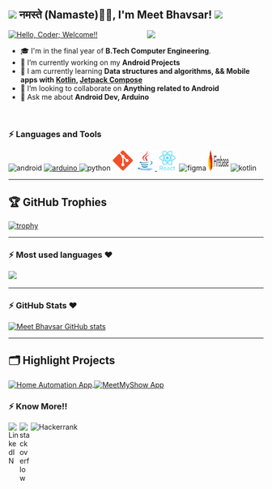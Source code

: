 <h2><img src="https://emojis.slackmojis.com/emojis/images/1531849430/4246/blob-sunglasses.gif?1531849430" width="30"/> नमस्ते (Namaste)🙏🏻, I'm Meet Bhavsar! <img src="https://media.giphy.com/media/12oufCB0MyZ1Go/giphy.gif" width="50"></h2>
<img align='right' src="https://media.giphy.com/media/M9gbBd9nbDrOTu1Mqx/giphy.gif" width="230">

[![Hello, Coder; Welcome!!](https://img.shields.io/badge/Hello,Coder!-Welcome-orange.svg?style=flat&logo=github)](https://github.com/meet2602/meet2602/) 
<br>

- 🎓 I'm in the final year of **B.Tech Computer Engineering**.
- 🔭 I’m currently working on my **Android Projects**
- 🧠 I am currently learning **Data structures and algorithms, && Mobile apps with [Kotlin](https://developer.android.com/kotlin), [Jetpack Compose](https://developer.android.com/jetpack/compose/tutorial)**
- 👯 I’m looking to collaborate on **Anything related to Android**
- 💬 Ask me about **Android Dev, Arduino**
<!-- - 📫 How to reach me: **@gmail.com** -->
<!-- - 🎯 I’m focusing on **Tech** -->

<br>

### :zap: Languages and Tools

<p align="left">
<img src="https://raw.githubusercontent.com/gilbarbara/logos/master/logos/android-icon.svg" alt="android" width="40" height="40"/>
 <a href="https://www.arduino.cc/" target="_blank" rel="noreferrer"> <img src="https://cdn.worldvectorlogo.com/logos/arduino-1.svg" alt="arduino" width="40" height="40"/> </a> 
<img src="https://github.com/gilbarbara/logos/blob/master/logos/python.svg" alt="python" width="40" height="40"/>
<img src="https://github.com/devicons/devicon/blob/master/icons/git/git-plain.svg" alt="git" width="40" height="40"/>
<a href="https://www.java.com" target="_blank"> <img src="https://raw.githubusercontent.com/devicons/devicon/master/icons/java/java-original.svg" alt="java" width="40" height="40"/> </a>
 <img src="https://raw.githubusercontent.com/devicons/devicon/master/icons/react/react-original-wordmark.svg" alt="react" width="40" height="40"/>
<img src="https://raw.githubusercontent.com/gilbarbara/logos/master/logos/figma.svg" alt="figma" width="40" height="40"/> 
<img src="https://raw.githubusercontent.com/gilbarbara/logos/master/logos/firebase.svg" alt="Firebase" width="40" height="40"/>
<img src="https://raw.githubusercontent.com/gilbarbara/logos/master/logos/kotlin.svg" alt="kotlin" widht="40" height="40" /></p><hr>

## 🏆 GitHub Trophies
[![trophy](https://github-profile-trophy.vercel.app/?username=meet2602&theme=discord&column=7&margin-w=15&margin-h=5)](https://github.com/meet2602/github-profile-trophy)
<hr>

### :zap: Most used languages ❤️ 

<img  src= "https://github-readme-stats.vercel.app/api/top-langs/?username=meet2602&layout=compact&hide=html&theme=highcontrast">
<hr>

### :zap: GitHub Stats ❤️ 

[![Meet Bhavsar GitHub stats](https://github-readme-stats.vercel.app/api?username=meet2602&theme=dark&show_icons=true)](https://github.com/meet2602/github-readme-stats&)
<br>
<hr>

## 🗂️ Highlight Projects

<a href="https://github.com/meet2602/HomeAutomationApp">
  <img align="center" src="https://github-readme-stats.vercel.app/api/pin/?username=meet2602&repo=HomeAutomationApp&show_icons=true&line_height=27&title_color=6aa6f8&text_color=8a919a&icon_color=6aa6f8&bg_color=22272e" alt="Home Automation App" />
</a>

<a href="https://github.com/meet2602/MeetMyShow">
  <img align="center" src="https://github-readme-stats.vercel.app/api/pin/?username=meet2602&repo=MeetMyShow&show_icons=true&line_height=27&title_color=6aa6f8&text_color=8a919a&icon_color=6aa6f8&bg_color=22272e" alt="MeetMyShow App" />
</a>

### :zap: Know More!! 

<a href="https://www.linkedin.com/in/meet-bhavsar-988b48221/">
  <img align="left" alt="LinkedIN" width="22px" src="https://raw.githubusercontent.com/peterthehan/peterthehan/master/assets/linkedin.svg" />
</a>
<a href="https://stackoverflow.com/users/13082664">
  <img align="left" alt="stackoverflow" width="22px" src="https://raw.githubusercontent.com/rahuldkjain/github-profile-readme-generator/master/src/images/icons/Social/stack-overflow.svg" />
</a>
<a href="https://www.hackerrank.com/meetbhavsar2602?hr_r=1">
  <img align="left" alt="Hackerrank" src="https://img.shields.io/badge/-Hackerrank-2EC866?style=for-the-badge&logo=HackerRank&logoColor=white" />
</a>


